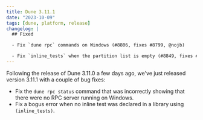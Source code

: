 ```yaml
---
title: Dune 3.11.1
date: "2023-10-09"
tags: [dune, platform, release]
changelog: |
  ## Fixed

  - Fix `dune rpc` commands on Windows (#8806, fixes #8799, @nojb)

  - Fix `inline_tests` when the partition list is empty (#8849, fixes #8848, @hhugo)
---
```


Following the release of Dune 3.11.0 a few days ago, we've just released version
3.11.1 with a couple of bug fixes:

- Fix the `dune rpc status` command that was incorrectly showing that there were
  no RPC server running on Windows.
- Fix a bogus error when no inline test was declared in a library using
  `(inline_tests)`.
